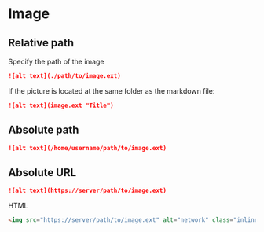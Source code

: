# Image

## Relative path

Specify the path of the image
```md
![alt text](./path/to/image.ext)
```

If the picture is located at the same folder as the markdown file:
```md
![alt text](image.ext "Title")
```

## Absolute path

```md
![alt text](/home/username/path/to/image.ext)
```

## Absolute URL

```md
![alt text](https://server/path/to/image.ext)
```

HTML
```html
<img src="https://server/path/to/image.ext" alt="network" class="inline"/>
```
